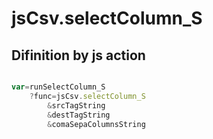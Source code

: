 # jsCsv.selectColumn_S

## Difinition by js action

```js.js

var=runSelectColumn_S
	?func=jsCsv.selectColumn_S
		&srcTagString
		&destTagString
		&comaSepaColumnsString
```


